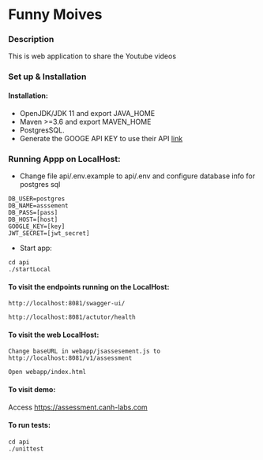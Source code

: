 # Funny Moives

### Description
This is web application to share the Youtube videos

### Set up & Installation
#### Installation:
- OpenJDK/JDK 11 and export JAVA_HOME
- Maven >=3.6 and export MAVEN_HOME
- PostgresSQL.
- Generate the GOOGE API KEY to use their API [link](https://console.cloud.google.com/apis/api/youtube.googleapis.com/credentials)


### Running Appp on LocalHost:
- Change file api/.env.example to api/.env and configure database info for postgres sql
```shell
DB_USER=postgres
DB_NAME=asssement
DB_PASS=[pass]
DB_HOST=[host]
GOOGLE_KEY=[key]
JWT_SECRET=[jwt_secret]
```
- Start app:
```shell
cd api
./startLocal 
```

#### To visit the endpoints running on the LocalHost:
`http://localhost:8081/swagger-ui/`

`http://localhost:8081/actutor/health`

#### To visit the  web LocalHost:
`Change baseURL in webapp/jsassesement.js to http://localhost:8081/v1/assessment`

`Open webapp/index.html`

#### To visit demo:
Access https://assessment.canh-labs.com

#### To run tests:
```shell
cd api
./unittest
```

